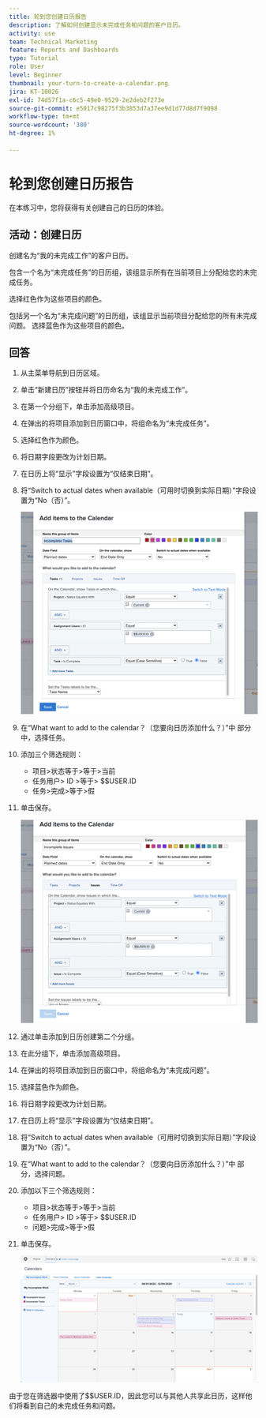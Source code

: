 ```yaml
---
title: 轮到您创建日历报告
description: 了解如何创建显示未完成任务和问题的客户日历。
activity: use
team: Technical Marketing
feature: Reports and Dashboards
type: Tutorial
role: User
level: Beginner
thumbnail: your-turn-to-create-a-calendar.png
jira: KT-10026
exl-id: 74d57f1a-c6c5-49e0-9529-2e2deb2f273e
source-git-commit: e5017c98275f3b3853d7a37ee9d1d77d8d7f9098
workflow-type: tm+mt
source-wordcount: '380'
ht-degree: 1%

---
```


# 轮到您创建日历报告

在本练习中，您将获得有关创建自己的日历的体验。

## 活动：创建日历

创建名为“我的未完成工作”的客户日历。

包含一个名为“未完成任务”的日历组，该组显示所有在当前项目上分配给您的未完成任务。

选择红色作为这些项目的颜色。

包括另一个名为“未完成问题”的日历组，该组显示当前项目分配给您的所有未完成问题。 选择蓝色作为这些项目的颜色。

## 回答

1. 从主菜单导航到日历区域。
1. 单击“新建日历”按钮并将日历命名为“我的未完成工作”。
1. 在第一个分组下，单击添加高级项目。
1. 在弹出的将项目添加到日历窗口中，将组命名为“未完成任务”。
1. 选择红色作为颜色。
1. 将日期字段更改为计划日期。
1. 在日历上将“显示”字段设置为“仅结束日期”。
1. 将“Switch to actual dates when available（可用时切换到实际日期）”字段设置为“No（否）”。

   ![用于将项目添加到日历的屏幕图像](assets/calendar-activity-1.png)

1. 在“What want to add to the calendar？（您要向日历添加什么？）”中 部分中，选择任务。
1. 添加三个筛选规则：

   * 项目>状态等于>等于>当前
   * 任务用户> ID >等于> $$USER.ID
   * 任务>完成>等于>假

1. 单击保存。

   ![用于将项目添加到日历的屏幕图像](assets/calendar-activity-2.png)

1. 通过单击添加到日历创建第二个分组。
1. 在此分组下，单击添加高级项目。
1. 在弹出的将项目添加到日历窗口中，将组命名为“未完成问题”。
1. 选择蓝色作为颜色。
1. 将日期字段更改为计划日期。
1. 在日历上将“显示”字段设置为“仅结束日期”。
1. 将“Switch to actual dates when available（可用时切换到实际日期）”字段设置为“No（否）”。
1. 在“What want to add to the calendar？（您要向日历添加什么？）”中 部分，选择问题。
1. 添加以下三个筛选规则：

   * 项目>状态等于>等于>当前
   * 任务用户> ID >等于> $$USER.ID
   * 问题>完成>等于>假

1. 单击保存。

   ![用于将项目添加到日历的屏幕图像](assets/calendar-activity-3.png)

由于您在筛选器中使用了$$USER.ID，因此您可以与其他人共享此日历，这样他们将看到自己的未完成任务和问题。
